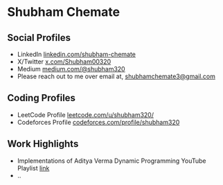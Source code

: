 # Shubham Chemate
<!---
```
Backend System: Go, Java, Python, NodeJS
Backend Framework: ExpressJS, NodeJS, Spring Boot
SQL Databases: MySQL, Oracle DB, SQL Server
NoSQL Databases: MongoDB
Caching: Hazelcast, Redis
Architectural Patterns: Pub-sub, Req-Res, Even Driven
Stream Processing: Kafka
API Architecture: GraphQL, REST
API Tools: Postman, Insomnia
Vesion Control & CI/CD: GIT, Github, Gitlab
Text Editor: Visual Studio Code, IntelliJ (for Java)
Containerization: Docker, Kubernetes
Frontend: HTML, CSS, XYZ Library
```
-->
## Social Profiles

- LinkedIn [linkedin.com/shubham-chemate](https://www.linkedin.com/in/shubham-chemate/)  
- X/Twitter [x.com/Shubham00320](https://x.com/Shubham00320)  
- Medium [medium.com/@shubham320](https://medium.com/@shubham320)  
- Please reach out to me over email at, shubhamchemate3@gmail.com  


## Coding Profiles

- LeetCode Profile [leetcode.com/u/shubham320/](https://leetcode.com/u/shubham320/)  
- Codeforces Profile [codeforces.com/profile/shubham320](https://codeforces.com/profile/shubham320)


## Work Highlights
- Implementations of Aditya Verma Dynamic Programming YouTube Playlist [link](https://github.com/shubham-chemate/Dynamic-Programming-Questions-by-Aditya-Verma)
- ..

<!--
## All Work
- RookieDB: Database Created while learning DBMS from Berkeley CS186 [Live]()
- Ad Points Finder: Find the appropriate points to play an ad in a video [Live]()
- Traffic Analyzer: Ranks most crowded areas in City
- Implementations from Aditya Verma DP YT Playlist
- DSA Topicwise Problems
- Collection of Reasearch Papers I Read
- Books I Read
- ..
-->

<!---
Languages - C++, Java, Python  
Want to Learn - C, Go, Rust, Python-full fledged, TS, JS, Lisp/similar
  C++ - DSA
  Object Oriented - Java
  Web Applications - JS, TS
  Scripting - Python
  Concurrency - Go
  Low Level - C++
  Ownership - Rust
  Purely Functional - LISP

Databases - MS SQL Server
Want to Explore - Different Types like NoSQL/Time-Series/Map Reduce/Big Data
Learning Targets - rookieDB (Berkely CS), Sqlite, Postgres, DiceDB

Projects
- Realtime Traffic on City Roads
- Chunking Video to detect points to play an ad
- Google Business Reviews Aggregator - Demonstration of AI
- Payment Gateway Demonstration - Slot Booking Application
- Leetcode compensation section is messy and it should have some filter for filtering out according to requiremet, preferably, YOE and Company, browser extension will be good idea
-->
